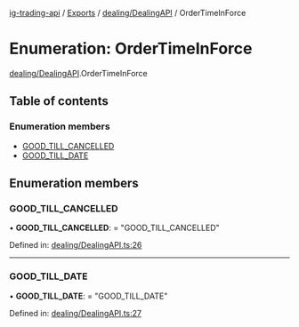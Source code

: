 [ig-trading-api](../README.md) / [Exports](../modules.md) / [dealing/DealingAPI](../modules/dealing_dealingapi.md) / OrderTimeInForce

# Enumeration: OrderTimeInForce

[dealing/DealingAPI](../modules/dealing_dealingapi.md).OrderTimeInForce

## Table of contents

### Enumeration members

- [GOOD_TILL_CANCELLED](dealing_dealingapi.ordertimeinforce.md#good_till_cancelled)
- [GOOD_TILL_DATE](dealing_dealingapi.ordertimeinforce.md#good_till_date)

## Enumeration members

### GOOD_TILL_CANCELLED

• **GOOD_TILL_CANCELLED**: = "GOOD_TILL_CANCELLED"

Defined in: [dealing/DealingAPI.ts:26](https://github.com/bennycode/ig-trading-api/blob/840a401/src/dealing/DealingAPI.ts#L26)

---

### GOOD_TILL_DATE

• **GOOD_TILL_DATE**: = "GOOD_TILL_DATE"

Defined in: [dealing/DealingAPI.ts:27](https://github.com/bennycode/ig-trading-api/blob/840a401/src/dealing/DealingAPI.ts#L27)
